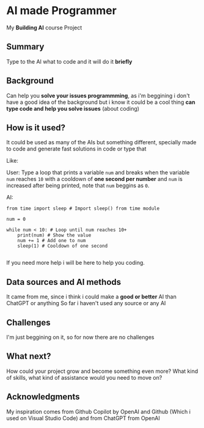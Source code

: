 # AI made Programmer

My **Building AI** course Project

## Summary

Type to the AI what to code and it will do it **briefly**

## Background

Can help you **solve your issues programmming**, as i'm beggining i don't have a good idea of the background but i know it could be a cool thing **can type code and help you solve issues** (about coding)
## How is it used?

It could be used as many of the AIs but something different, specially made to code and generate fast solutions in code or type that

Like:

User: Type a loop that prints a variable `num` and breaks when the variable `num` reaches `10` with a cooldown of **one second per number** and `num` is increased after being printed, note that `num` beggins as `0`.

AI:

```
from time import sleep # Import sleep() from time module

num = 0

while num < 10: # Loop until num reaches 10+
    print(num) # Show the value
    num += 1 # Add one to num
    sleep(1) # Cooldown of one second
  
```
If you need more help i will be here to help you coding.

## Data sources and AI methods

It came from me, since i think i could make a **good or better** AI than ChatGPT or anything
So far i haven't used any source or any AI

## Challenges

I'm just beggining on it, so for now there are no challenges

## What next?

How could your project grow and become something even more? What kind of skills, what kind of assistance would you  need to move on? 


## Acknowledgments

My inspiration comes from Github Copilot by OpenAI and Github  (Which i used on Visual Studio Code) and from ChatGPT from OpenAI
